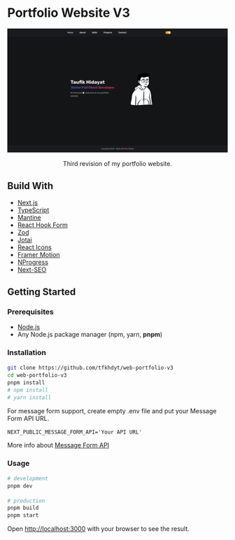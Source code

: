 # Portfolio Website V3

![Preview](public/images/preview.png)

<p align='center'>Third revision of my portfolio website.</p>

## Build With

- [Next.js](https://nextjs.org/)
- [TypeScript](https://www.npmjs.com/package/typescript)
- [Mantine](https://mantine.dev/)
- [React Hook Form](https://www.npmjs.com/package/react-hook-form)
- [Zod](https://www.npmjs.com/package/zod)
- [Jotai](https://www.npmjs.com/package/jotai)
- [React Icons](https://www.npmjs.com/package/react-icons)
- [Framer Motion](https://www.npmjs.com/package/framer-motion)
- [NProgress](https://www.npmjs.com/package/nprogress)
- [Next-SEO](https://www.npmjs.com/package/next-seo)

## Getting Started

### Prerequisites

- [Node.js](https://nodejs.org/en/)
- Any Node.js package manager (npm, yarn, **pnpm**)

### Installation

```bash
git clone https://github.com/tfkhdyt/web-portfolio-v3
cd web-portfolio-v3
pnpm install
# npm install
# yarn install
```

For message form support, create empty .env file and put your Message Form API URL.

```env
NEXT_PUBLIC_MESSAGE_FORM_API='Your API URL'
```

More info about [Message Form API](https://github.com/tfkhdyt/message-form-to-telegram-api)

### Usage

```bash
# development
pnpm dev

# production
pnpm build
pnpm start
```

Open [http://localhost:3000](http://localhost:3000) with your browser to see the result.
